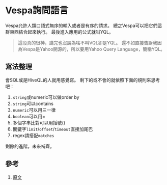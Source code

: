 # Vespa詢問語言

Vespa允許人類口語式無序的輸入或者是有序的請求。
總之Vespa可以把它們這群東西結合起來執行。
最後進入應用的公式就叫YQL。
> 這段真的很神，講完也沒說為啥不叫VQL卻是YQL。
還不如直接告訴我因為Vespa是Yahoo開源的，所以要用Yahoo Query Language，簡稱YQL。

## 寫法整理
會SQL或是HiveQL的人就用感覺寫。
剩下的或不會的就依照下面的規則來思考吧：
1. `string`或numeric可以做order by
2. `string`可以contains
3. `numeric`可以用三一律
4. `boolean`可以用=
5. 多個字串比對可以用括號()
6. 關鍵字`limit`/`offset`/`timeout`直接加尾巴
7. regex請搭配`matches`

剩餘的進階，未來補齊。

## 參考
1. [原文](https://docs.vespa.ai/documentation/query-language.html)
